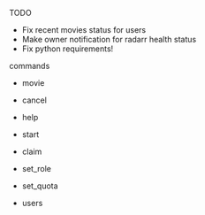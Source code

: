 TODO
- Fix recent movies status for users
- Make owner notification for radarr health status
- Fix python requirements!


commands
- movie
- cancel
- help
- start

- claim
- set_role
- set_quota
- users
